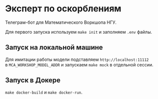 # Эксперт по оскорблениям

Телеграм-бот для Математического Воркшопа НГУ.

Для первого запуска используем `make init` и заполняем `.env` файлы.

## Запуск на локальной машине

Для имитации работы модели подставляем `http://localhost:11112` в `MCA_WORKSHOP_MODEL_ADDR` и запускаем `make mock` в отдельной сессии.

## Запуск в Докере

`make docker-build` и `make docker-run`.
